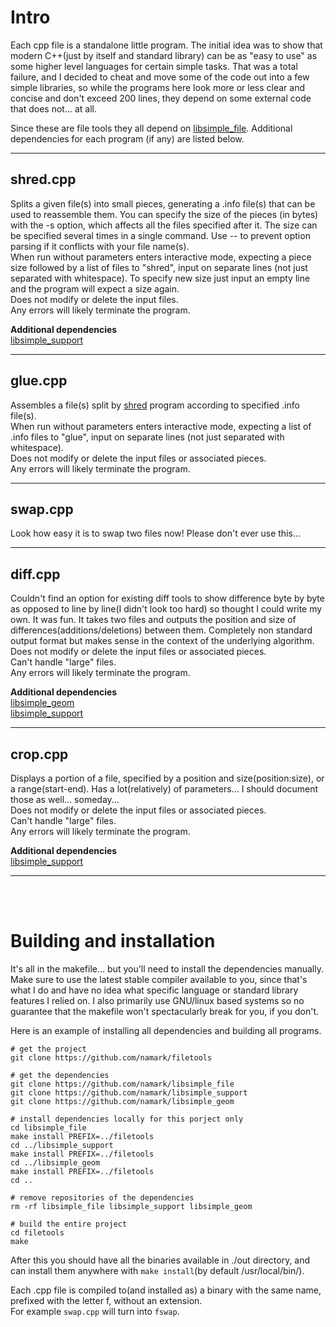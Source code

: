 # Intro
Each cpp file is a standalone little program. The initial idea was to show that modern C++(just by itself and standard library) can be as "easy to use" as some higher level languages for certain simple tasks. That was a total failure, and I decided to cheat and move some of the code out into a few simple libraries, so while the programs here look more or less clear and concise and don't exceed 200 lines, they depend on some external code that does not... at all.

Since these are file tools they all depend on [libsimple_file](https://github.com/namark/libsimple_file). Additional dependencies for each program (if any) are listed below.

---

## shred.cpp
Splits a given file(s) into small pieces, generating a .info file(s) that can be used to reassemble them. You can specify the size of the pieces (in bytes) with the -s option, which affects all the files specified after it. The size can be specified several times in a single command. Use -- to prevent option parsing if it conflicts with your file name(s). <br />
When run without parameters enters interactive mode, expecting a piece size followed by a list of files to "shred", input on separate lines (not just separated with whitespace). To specify new size just input an empty line and the program will expect a size again. <br />
Does not modify or delete the input files. <br />
Any errors will likely terminate the program.

**Additional dependencies** <br />
[libsimple_support](https://github.com/namark/libsimple_support)

---

## glue.cpp
Assembles a file(s) split by [shred](#shredcpp) program according to specified .info file(s). <br />
When run without parameters enters interactive mode, expecting a list of .info files to "glue", input on separate lines (not just separated with whitespace). <br />
Does not modify or delete the input files or associated pieces. <br />
Any errors will likely terminate the program.

---

## swap.cpp
Look how easy it is to swap two files now! Please don't ever use this...

---

## diff.cpp
Couldn't find an option for existing diff tools to show difference byte by byte as opposed to line by line(I didn't look too hard) so thought I could write my own. It was fun. It takes two files and outputs the position and size of differences(additions/deletions) between them. Completely non standard output format but makes sense in the context of the underlying algorithm. <br />
Does not modify or delete the input files or associated pieces. <br />
Can't handle "large" files.<br />
Any errors will likely terminate the program.

**Additional dependencies** <br />
[libsimple_geom](https://github.com/namark/libsimple_geom) <br />
[libsimple_support](https://github.com/namark/libsimple_support)

---

## crop.cpp
Displays a portion of a file, specified by a position and size(position:size), or a range(start-end). Has a lot(relatively) of parameters... I should document those as well... someday...<br />
Does not modify or delete the input files or associated pieces. <br />
Can't handle "large" files.<br />
Any errors will likely terminate the program.

**Additional dependencies** <br />
[libsimple_support](https://github.com/namark/libsimple_support)

---

<br />
<br />

# Building and installation
It's all in the makefile... but you'll need to install the dependencies manually. Make sure to use the latest stable compiler available to you, since that's what I do and have no idea what specific language or standard library features I relied on. I also primarily use GNU/linux based systems so no guarantee that the makefile won't spectacularly break for you, if you don't.

Here is an example of installing all dependencies and building all programs.
``` shell
# get the project
git clone https://github.com/namark/filetools

# get the dependencies
git clone https://github.com/namark/libsimple_file
git clone https://github.com/namark/libsimple_support
git clone https://github.com/namark/libsimple_geom

# install dependencies locally for this porject only
cd libsimple_file
make install PREFIX=../filetools
cd ../libsimple_support
make install PREFIX=../filetools
cd ../libsimple_geom
make install PREFIX=../filetools
cd ..

# remove repositories of the dependencies
rm -rf libsimple_file libsimple_support libsimple_geom

# build the entire project
cd filetools
make
```
After this you should have all the binaries available in ./out directory, and can install them anywhere with `make install`(by default /usr/local/bin/).

Each .cpp file is compiled to(and installed as) a binary with the same name, prefixed with the letter f, without an extension. <br />
For example `swap.cpp` will turn into `fswap`.


